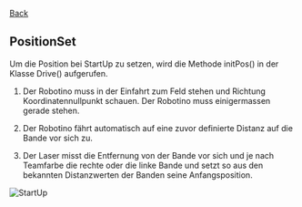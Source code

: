 [Back](wikisolidus)
## PositionSet


Um die Position bei StartUp zu setzen, wird die Methode initPos() in der Klasse Drive() aufgerufen.

1. Der Robotino muss in der Einfahrt zum Feld stehen und Richtung Koordinatennullpunkt schauen. Der Robotino muss einigermassen gerade stehen.

2. Der Robotino fährt automatisch auf eine zuvor definierte Distanz auf die Bande vor sich zu.

3. Der Laser misst die Entfernung von der Bande vor sich und je nach Teamfarbe die rechte oder die linke Bande und setzt so aus den bekannten Distanzwerten der Banden seine Anfangsposition.


![StartUp](https://gitlab.com/solidus/hefei/uploads/63d0861e0e6938c947947a417e7165bf/StartUp.JPG)
